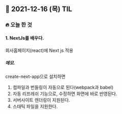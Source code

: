## 📆 2021-12-16 (목) TIL

### 🔥 오늘 한 것<br>
 
 
#### 1. NextJs를 배우다.

회사홈페이지(react)에 Next js 적용

##### 메모.  
create-next-app으로 설치하면  
1. 컴파일과 번들링이 자동으로 된다(webpack과 babel)
2. 자동 리프레쉬 기능으로, 수정하면 화면에 바로 반영된다.
3. 서버사이트 렌더링이 지원된다.
4. 스태틱 파일을 지원한다.
